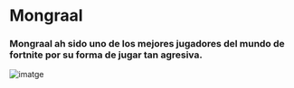 # Mongraal
### Mongraal ah sido uno de los mejores jugadores del mundo de fortnite por su forma de jugar tan agresiva.

![imatge](https://github.com/user-attachments/assets/f32cc74b-3043-4ffe-8129-d612bb42e9e0)
